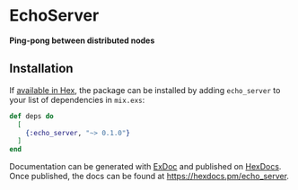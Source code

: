 # EchoServer

**Ping-pong between distributed nodes**

## Installation

If [available in Hex](https://hex.pm/docs/publish), the package can be installed
by adding `echo_server` to your list of dependencies in `mix.exs`:

```elixir
def deps do
  [
    {:echo_server, "~> 0.1.0"}
  ]
end
```

Documentation can be generated with [ExDoc](https://github.com/elixir-lang/ex_doc)
and published on [HexDocs](https://hexdocs.pm). Once published, the docs can
be found at <https://hexdocs.pm/echo_server>.

